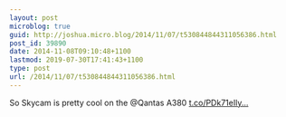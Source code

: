 ```yaml
---
layout: post
microblog: true
guid: http://joshua.micro.blog/2014/11/07/t530844844311056386.html
post_id: 39890
date: 2014-11-08T09:10:48+1100
lastmod: 2019-07-30T17:41:43+1100
type: post
url: /2014/11/07/t530844844311056386.html
---
```

So Skycam is pretty cool on the @Qantas A380 [t.co/PDk71eIly...](http://t.co/PDk71eIlyB)
